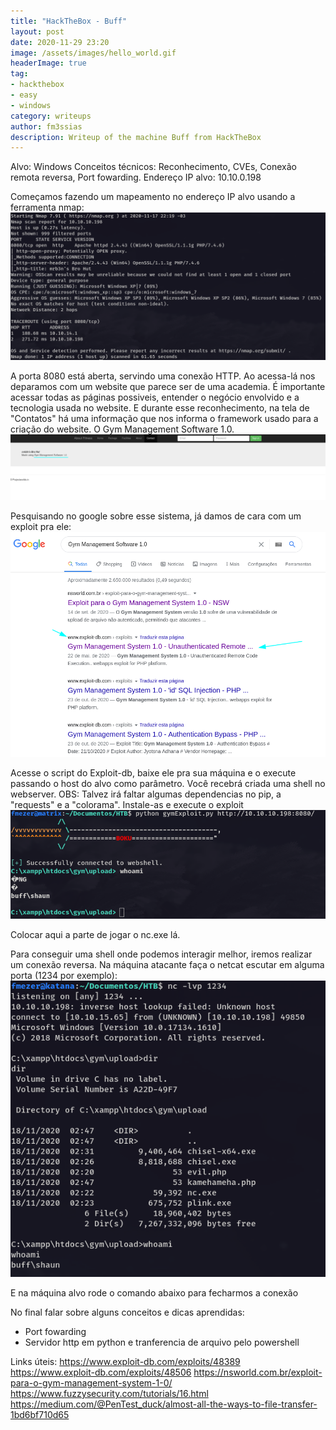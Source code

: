 ```yaml
---
title: "HackTheBox - Buff"
layout: post
date: 2020-11-29 23:20
image: /assets/images/hello_world.gif
headerImage: true
tag:
- hackthebox
- easy
- windows
category: writeups
author: fm3ssias
description: Writeup of the machine Buff from HackTheBox
---
```


Alvo: Windows
Conceitos técnicos: Reconhecimento, CVEs, Conexão remota reversa, Port fowarding.
Endereço IP alvo: 10.10.0.198

Começamos fazendo um mapeamento no endereço IP alvo usando a ferramenta nmap:
<img src="../assets/images/HTB/Buff/2020-11-17_22-22.png"  />

A porta 8080 está aberta, servindo uma conexão HTTP. Ao acessa-lá nos deparamos com um website que parece ser de uma academia. É importante acessar todas as páginas possiveis, entender o negócio envolvido e a tecnologia usada no website. E durante esse reconhecimento, na tela de "Contatos" há uma informação que nos informa o framework usado para a criação do website. O Gym Management Software 1.0.
<img src="../assets/images/HTB/Buff/2020-11-17_23-48.png" />

Pesquisando no google sobre esse sistema, já damos de cara com um exploit pra ele:
<img src="../assets/images/HTB/Buff/2020-11-17_23-49.png" />


Acesse o script do Exploit-db, baixe ele pra sua máquina e o execute passando o host do alvo como parâmetro. Você recebrá criada uma shell no webserver.
OBS: Talvez irá faltar algumas dependencias no pip, a "requests" e a "colorama". Instale-as e execute o exploit
<img src="../assets/images/HTB/Buff/2020-11-17_23-50.png"/>

Colocar aqui a parte de jogar o nc.exe lá.

Para conseguir uma shell onde podemos interagir melhor, iremos realizar um conexão reversa. Na máquina atacante faça o netcat escutar em alguma porta (1234 por exemplo):
<img src="../assets/images/HTB/Buff/2020-11-17_23-51.png"/>

E na máquina alvo rode o comando abaixo para fecharmos a conexão 


No final falar sobre alguns conceitos e dicas aprendidas:
- Port fowarding
- Servidor http em python e tranferencia de arquivo pelo powershell

Links úteis: 
https://www.exploit-db.com/exploits/48389
https://www.exploit-db.com/exploits/48506
https://nsworld.com.br/exploit-para-o-gym-management-system-1-0/
https://www.fuzzysecurity.com/tutorials/16.html
https://medium.com/@PenTest_duck/almost-all-the-ways-to-file-transfer-1bd6bf710d65




